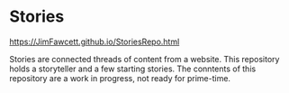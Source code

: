 # Stories

https://JimFawcett.github.io/StoriesRepo.html

Stories are connected threads of content from a website.  This repository holds a storyteller and a few starting stories.  The conntents of this repository are a work in progress, not ready for prime-time.
